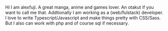 Hi I am alexfuji. A great manga, anime and games lover. An otakut if you want to call me that. 
Addtionally I am working as a (web/fulstack) developer. I love to write Typescript/Javascript and make things pretty with CSS/Sass. But I also can work with php and of course sql if necessary.
